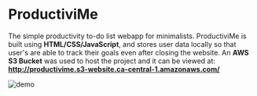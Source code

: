 # ProductiviMe
The simple productivity to-do list webapp for minimalists. ProductiviMe is built using **HTML/CSS/JavaScript**, and stores user data locally so that user's are able to track their goals even after closing the website. An **AWS S3 Bucket** was used to host the project and it can be viewed at: 
<br />
**http://productivime.s3-website.ca-central-1.amazonaws.com/**
<br />

![demo](https://imgur.com/a/qxwv8Mz)
